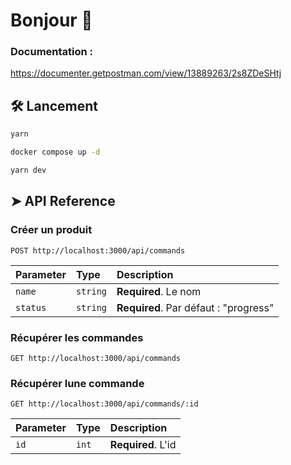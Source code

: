 # Bonjour 👋

### Documentation :

https://documenter.getpostman.com/view/13889263/2s8ZDeSHtj

## 🛠️ Lancement

```bash
yarn
```

```bash
docker compose up -d
```

```bash
yarn dev
```

## ➤ API Reference

### Créer un produit

```http
POST http://localhost:3000/api/commands
```

| Parameter | Type     | Description                           |
| :-------- | :------- | :------------------------------------ |
| `name`    | `string` | **Required**. Le nom                  |
| `status`  | `string` | **Required**. Par défaut : "progress" |

### Récupérer les commandes

```http
GET http://localhost:3000/api/commands
```

### Récupérer lune commande

```http
GET http://localhost:3000/api/commands/:id
```

| Parameter | Type  | Description        |
| :-------- | :---- | :----------------- |
| `id`      | `int` | **Required**. L'id |
